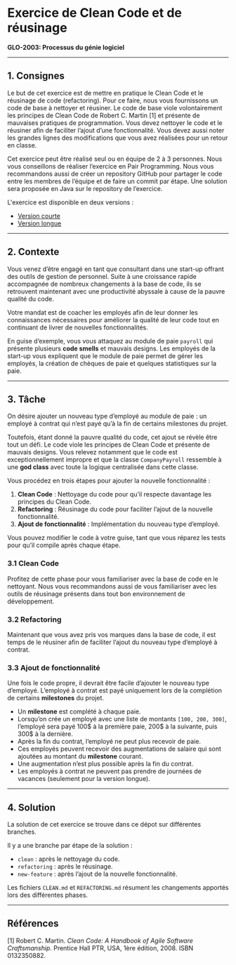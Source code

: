 # Exercice de Clean Code et de réusinage

**GLO-2003: Processus du génie logiciel**

---

## 1. Consignes

Le but de cet exercice est de mettre en pratique le Clean Code et le réusinage de code (refactoring). Pour ce faire, 
nous vous fournissons un code de base à nettoyer et réusiner. Le code de base viole volontairement les principes de 
Clean Code de Robert C. Martin [1] et présente de mauvaises pratiques de programmation. Vous devez nettoyer le code 
et le réusiner afin de faciliter l’ajout d’une fonctionnalité. Vous devez aussi noter les grandes lignes des 
modifications que vous avez réalisées pour un retour en classe.

Cet exercice peut être réalisé seul ou en équipe de 2 à 3 personnes. Nous vous conseillons de réaliser l’exercice en 
Pair Programming. Nous vous recommandons aussi de créer un repository GitHub pour partager le code entre les membres 
de l’équipe et de faire un commit par étape. Une solution sera proposée en Java sur le repository de l’exercice.

L'exercice est disponible en deux versions : 
- [Version courte](https://github.com/glo2003/Exercice-CleanCode-Refactoring-Court)
- [Version longue](https://github.com/glo2003/Exercice-CleanCode-Refactoring)

---

## 2. Contexte

Vous venez d’être engagé en tant que consultant dans une start-up offrant des outils de gestion de personnel. Suite 
à une croissance rapide accompagnée de nombreux changements à la base de code, ils se retrouvent maintenant avec une 
productivité abyssale à cause de la pauvre qualité du code.

Votre mandat est de coacher les employés afin de leur donner les connaissances nécessaires pour améliorer la qualité 
de leur code tout en continuant de livrer de nouvelles fonctionnalités.

En guise d’exemple, vous vous attaquez au module de paie `payroll` qui présente plusieurs **code smells** et mauvais 
designs. Les employés de la start-up vous expliquent que le module de paie permet de gérer les employés, la création 
de chèques de paie et quelques statistiques sur la paie.

---

## 3. Tâche

On désire ajouter un nouveau type d’employé au module de paie : un employé à contrat qui n’est payé qu’à la fin de 
certains milestones du projet.

Toutefois, étant donné la pauvre qualité du code, cet ajout se révèle être tout un défi. Le code viole les principes 
de Clean Code et présente de mauvais designs. Vous relevez notamment que le code est exceptionnellement impropre et 
que la classe `CompanyPayroll` ressemble à une **god class** avec toute la logique centralisée dans cette classe.

Vous procédez en trois étapes pour ajouter la nouvelle fonctionnalité :

1. **Clean Code** : Nettoyage du code pour qu’il respecte davantage les principes du Clean Code.
2. **Refactoring** : Réusinage du code pour faciliter l’ajout de la nouvelle fonctionnalité.
3. **Ajout de fonctionnalité** : Implémentation du nouveau type d’employé.

Vous pouvez modifier le code à votre guise, tant que vous réparez les tests pour qu’il compile après chaque étape.

### 3.1 Clean Code

Profitez de cette phase pour vous familiariser avec la base de code en le nettoyant. Nous vous recommandons aussi 
de vous familiariser avec les outils de réusinage présents dans tout bon environnement de développement.

### 3.2 Refactoring

Maintenant que vous avez pris vos marques dans la base de code, il est temps de le réusiner afin de faciliter 
l’ajout du nouveau type d’employé à contrat.

### 3.3 Ajout de fonctionnalité

Une fois le code propre, il devrait être facile d’ajouter le nouveau type d’employé. L’employé à contrat est 
payé uniquement lors de la complétion de certains **milestones** du projet.

- Un **milestone** est complété à chaque paie.
- Lorsqu’on crée un employé avec une liste de montants `[100, 200, 300]`, l’employé sera payé 100\$ à la première paie, 
200\$ à la suivante, puis 300\$ à la dernière.
- Après la fin du contrat, l’employé ne peut plus recevoir de paie.
- Ces employés peuvent recevoir des augmentations de salaire qui sont ajoutées au montant du **milestone** courant.
- Une augmentation n’est plus possible après la fin du contrat.
- Les employés à contrat ne peuvent pas prendre de journées de vacances (seulement pour la version longue).

---

## 4. Solution

La solution de cet exercice se trouve dans ce dépot sur différentes branches. 

Il y a une branche par étape de la solution :

- `clean` : après le nettoyage du code.
- `refactoring` : après le réusinage.
- `new-feature` : après l’ajout de la nouvelle fonctionnalité.

Les fichiers `CLEAN.md` et `REFACTORING.md` résument les changements apportés lors des différentes phases.

---

## Références

[1] Robert C. Martin. *Clean Code: A Handbook of Agile Software Craftsmanship*. Prentice Hall PTR, USA, 1ère édition, 2008. ISBN 0132350882.
